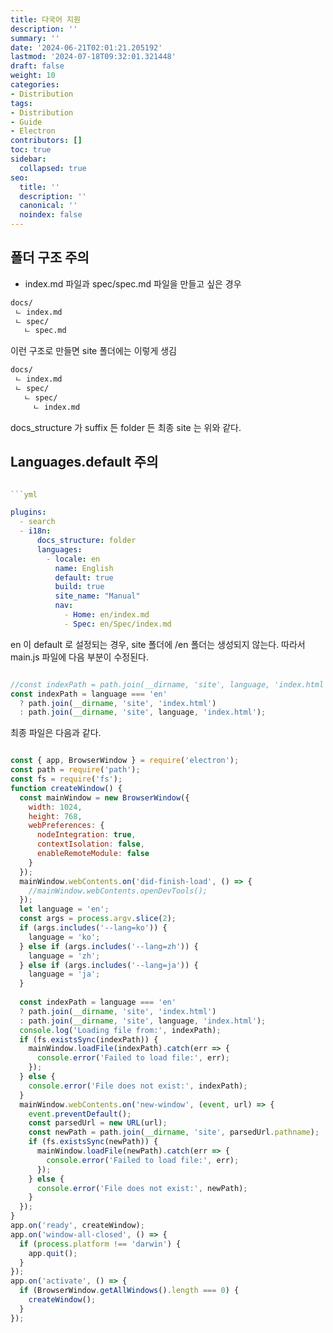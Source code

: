 ```yaml
---
title: 다국어 지원
description: ''
summary: ''
date: '2024-06-21T02:01:21.205192'
lastmod: '2024-07-18T09:32:01.321448'
draft: false
weight: 10
categories:
- Distribution
tags:
- Distribution
- Guide
- Electron
contributors: []
toc: true
sidebar:
  collapsed: true
seo:
  title: ''
  description: ''
  canonical: ''
  noindex: false
---
```


## 폴더 구조 주의

- index.md 파일과 spec/spec.md 파일을 만들고 싶은 경우

```md
docs/
 ㄴ index.md
 ㄴ spec/
   ㄴ spec.md 
```

이런 구조로 만들면 site 폴더에는 이렇게 생김

```md
docs/
 ㄴ index.md
 ㄴ spec/
   ㄴ spec/
     ㄴ index.md 
```

docs_structure 가 suffix 든 folder 든 최종 site 는 위와 같다.

## Languages.default 주의

```yml

```yml

plugins:
  - search
  - i18n:
      docs_structure: folder
      languages:
        - locale: en
          name: English
          default: true
          build: true
          site_name: "Manual"
          nav:
            - Home: en/index.md
            - Spec: en/Spec/index.md

```


en 이 default 로 설정되는 경우, site 폴더에 /en 폴더는 생성되지 않는다.
따라서 main.js 파일에 다음 부분이 수정된다.

```js

//const indexPath = path.join(__dirname, 'site', language, 'index.html');
const indexPath = language === 'en'
  ? path.join(__dirname, 'site', 'index.html')
  : path.join(__dirname, 'site', language, 'index.html');

```


최종 파일은 다음과 같다.

```js

const { app, BrowserWindow } = require('electron');
const path = require('path');
const fs = require('fs');  
function createWindow() {
  const mainWindow = new BrowserWindow({
    width: 1024,
    height: 768,
    webPreferences: {
      nodeIntegration: true,
      contextIsolation: false,
      enableRemoteModule: false
    }
  });  
  mainWindow.webContents.on('did-finish-load', () => {
    //mainWindow.webContents.openDevTools();
  });  
  let language = 'en';
  const args = process.argv.slice(2);
  if (args.includes('--lang=ko')) {
    language = 'ko';
  } else if (args.includes('--lang=zh')) {
    language = 'zh';
  } else if (args.includes('--lang=ja')) {
    language = 'ja';
  }
  
  const indexPath = language === 'en'
  ? path.join(__dirname, 'site', 'index.html')
  : path.join(__dirname, 'site', language, 'index.html');
  console.log('Loading file from:', indexPath);  
  if (fs.existsSync(indexPath)) {
    mainWindow.loadFile(indexPath).catch(err => {
      console.error('Failed to load file:', err);
    });
  } else {
    console.error('File does not exist:', indexPath);
  }
  mainWindow.webContents.on('new-window', (event, url) => {
    event.preventDefault();
    const parsedUrl = new URL(url);
    const newPath = path.join(__dirname, 'site', parsedUrl.pathname);
    if (fs.existsSync(newPath)) {
      mainWindow.loadFile(newPath).catch(err => {
        console.error('Failed to load file:', err);
      });
    } else {
      console.error('File does not exist:', newPath);
    }
  });
}
app.on('ready', createWindow);
app.on('window-all-closed', () => {
  if (process.platform !== 'darwin') {
    app.quit();
  }
});
app.on('activate', () => {
  if (BrowserWindow.getAllWindows().length === 0) {
    createWindow();
  }
});

```

